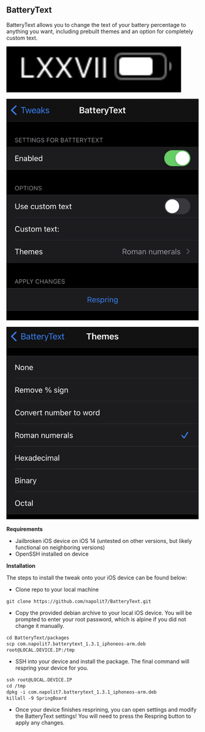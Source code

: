 ## BatteryText

BatteryText allows you to change the text of your battery percentage to anything you want, including prebuilt themes and an option for completely custom text.

![battery text](./screenshots/battery.jpg?raw=true)

![settings](./screenshots/settings.jpg?raw=true)

![themes](./screenshots/themes.jpg?raw=true)

**Requirements**
* Jailbroken iOS device on iOS 14 (untested on other versions, but likely functional on neighboring versions)
* OpenSSH installed on device

**Installation**

The steps to install the tweak onto your iOS device can be found below:

* Clone repo to your local machine
```
git clone https://github.com/napolit7/BatteryText.git
```
* Copy the provided debian archive to your local iOS device. You will be prompted to enter your root password, which is alpine if you did not change it manually.
```
cd BatteryText/packages
scp com.napolit7.batterytext_1.3.1_iphoneos-arm.deb root@LOCAL.DEVICE.IP:/tmp
```
* SSH into your device and install the package. The final command will respring your device for you.
```
ssh root@LOCAL.DEVICE.IP
cd /tmp
dpkg -i com.napolit7.batterytext_1.3.1_iphoneos-arm.deb
killall -9 SpringBoard
```
* Once your device finishes resprining, you can open settings and modify the BatteryText settings! You will need to press the Respring button to apply any changes.
